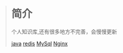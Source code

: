 > # 简介
>
> 个人知识库,还有很多地方不完善，会慢慢更新
>
>[java](java/README.md)
>[redis](redis/README.md)
>[MySql](MySQL/README.md)
>[Nginx](Nginx/README.md)
>